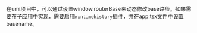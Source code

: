 在umi项目中，可以通过设置window.routerBase来动态修改base路径。如果需要在子应用中实现，需要启用`runtimehistory`插件，并在app.tsx文件中设置basename。

